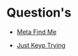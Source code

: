 # Question's

- [Meta Find Me](https://github.com/iammrdollar/picoctf-2017-write-up/blob/master/Level%202/Forensics/Meta%20Find%20Me.md)

- [Just Keyp Trying](https://github.com/iammrdollar/picoctf-2017-write-up/blob/master/Level%202/Forensics/Meta%20Find%20Me.md)
